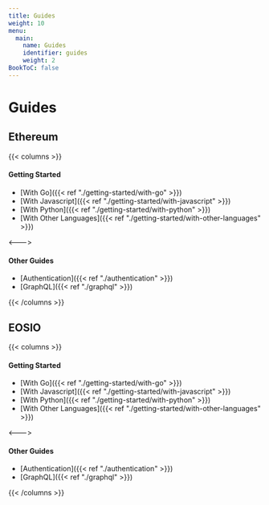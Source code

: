 ```yaml
---
title: Guides
weight: 10
menu:
  main:
    name: Guides
    identifier: guides
    weight: 2
BookToC: false
---
```


# Guides

## Ethereum

{{< columns >}}

#### Getting Started

* [With Go]({{< ref "./getting-started/with-go" >}})
* [With Javascript]({{< ref "./getting-started/with-javascript" >}})
* [With Python]({{< ref "./getting-started/with-python" >}})
* [With Other Languages]({{< ref "./getting-started/with-other-languages" >}})

<--->

#### Other Guides

* [Authentication]({{< ref "./authentication" >}})
* [GraphQL]({{< ref "./graphql" >}})

{{< /columns >}}


## EOSIO

{{< columns >}}

#### Getting Started

* [With Go]({{< ref "./getting-started/with-go" >}})
* [With Javascript]({{< ref "./getting-started/with-javascript" >}})
* [With Python]({{< ref "./getting-started/with-python" >}})
* [With Other Languages]({{< ref "./getting-started/with-other-languages" >}})

<--->

#### Other Guides

* [Authentication]({{< ref "./authentication" >}})
* [GraphQL]({{< ref "./graphql" >}})

{{< /columns >}}
